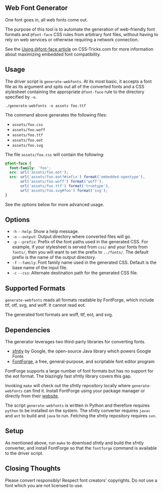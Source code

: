 Web Font Generator
------------------

One font goes in, all web fonts come out.

The purpose of this tool is to automate the generation of web-friendly font
formats and `@font-face` CSS rules from arbitrary font files, without having to
rely on web services or otherwise requiring a network connection.

See the
[Using @font-face article](http://css-tricks.com/snippets/css/using-font-face/)
on CSS-Tricks.com for more information about maximizing embedded font
compatibility.

Usage
-----

The driver script is `generate-webfonts`. At its most basic, it accepts a font
file as its argument and spits out all of the converted fonts and a CSS
stylesheet containing the appropriate `@font-face` rule to the directory
specified by `-o`.

    ./generate-webfonts -o assets foo.ttf

The command above generates the following files:
* `assets/foo.css`
* `assets/foo.woff`
* `assets/foo.ttf`
* `assets/foo.eot`
* `assets/foo.svg`

The file `assets/foo.css` will contain the following:

```css
@font-face {
  font-family: 'foo';
  src: url('assets/foo.eot');
  src: url('assets/foo.eot?#iefix') format('embedded-opentype'),
       url('assets/foo.woff') format('woff'),
       url('assets/foo.ttf') format('truetype'),
       url('assets/foo.svg#foo') format('svg');
}
```

See the options below for more advanced usage.

Options
-------

* `-h` `--help`: Show a help message.
* `-o` `--output`: Output directory where converted files will go.
* `-p` `--prefix`: Prefix of the font paths used in the generated CSS. For
  example, if your stylesheet is served from `css/` and your fonts from
  `fonts/`, then you will want to set the prefix to `../fonts/`. The default
  prefix is the name of the output directory.
* `-f` `--family`: Font family name used in the generated CSS. Default is the
  base name of the input file.
* `-c` `--css`: Alternate destination path for the generated CSS file.

Supported Formats
-----------------

`generate-webfonts` reads all formats readable by FontForge, which include ttf,
otf, svg, and woff. It cannot read eot.

The generated font formats are woff, ttf, eot, and svg.

Dependencies
------------

The generator leverages two third-party libraries for converting fonts.

* [sfntly](https://code.google.com/p/sfntly/) by Google, the open-source Java library which powers Google Fonts
* [FontForge](http://fontforge.github.io/en-US/), a free, general-purpose, and scriptable font editor program

FontForge supports a large number of font formats but has no support for the
eot format. The blazingly fast sfntly library covers this gap.

Invoking `make` will check out the sfntly repository locally where
`generate-webfonts` can find it. Install FontForge using your package manager
or directly from their [website](http://fontforge.github.io/en-US/).

The script `generate-webfonts` is written in Python and therefore requires
`python` to be installed on the system. The sfntly converter requires `javac`
and `ant` to build and `java` to run. Fetching the sfntly repository requires
`svn`.

Setup
-----

As mentioned above, run `make` to download sfntly and build the sfntly
converter, and install FontForge so that the `fontforge` command is available
to the driver script.

Closing Thoughts
----------------

Please convert responsibly! Respect font creators' copyrights. Do not use a
font which you are not licensed to use.
